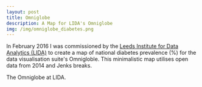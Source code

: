 ```yaml
---
layout: post
title: Omniglobe
description: A Map for LIDA's Omniglobe
img: /img/omniglobe_diabetes.png
---
```

In February 2016 I was commissioned by the <a href="http://lida.leeds.ac.uk/">Leeds Institute for Data Analytics (LIDA)</a> to create a map of national diabetes prevalence (%) for the data visualisation suite's Omnigloble. This minimalistic map utilises open data from 2014 and Jenks breaks.

<div class="img_row">
	<img class="col two" src="{{ site.baseurl }}/img/omniglobe_diabetes.png" alt="" title=""/>
</div>
<div class="col three caption">
	The Omniglobe at LIDA.
</div>
